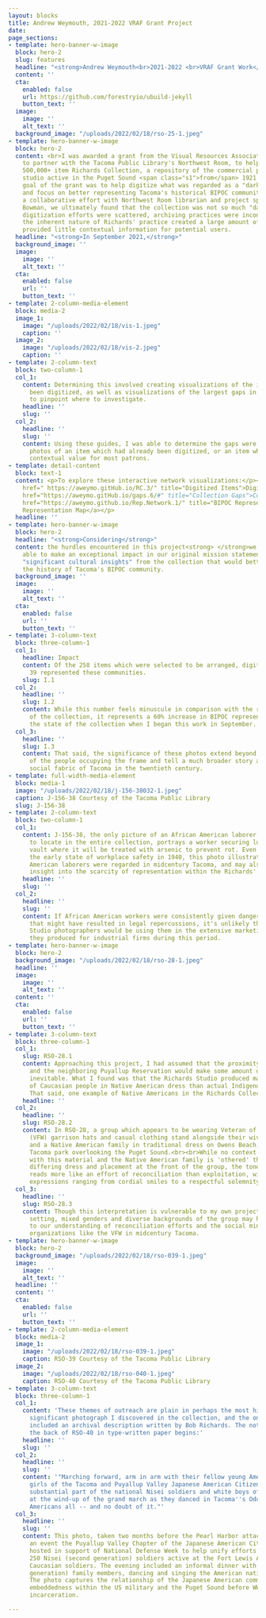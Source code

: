```yaml
---
layout: blocks
title: Andrew Weymouth, 2021-2022 VRAF Grant Project
date: 
page_sections:
- template: hero-banner-w-image
  block: hero-2
  slug: features
  headline: "<strong>Andrew Weymouth<br>2021-2022 <br>VRAF Grant Work</strong>"
  content: ''
  cta:
    enabled: false
    url: https://github.com/forestryio/ubuild-jekyll
    button_text: ''
  image:
    image: ''
    alt_text: ''
  background_image: "/uploads/2022/02/18/rso-25-1.jpeg"
- template: hero-banner-w-image
  block: hero-2
  content: <br>I was awarded a grant from the Visual Resources Association Foundation
    to partner with the Tacoma Public Library's Northwest Room, to help digitize the
    500,000+ item Richards Collection, a repository of the commercial photography
    studio active in the Puget Sound <span class="s1">from</span> 1921 to 1980. The
    goal of the grant was to help digitize what was regarded as a "dark archive,"
    and focus on better representing Tacoma's historical BIPOC community.<br><br>Through
    a collaborative effort with Northwest Room librarian and project sponsor Spencer
    Bowman, we ultimately found that the collection was not so much "dark," as past
    digitization efforts were scattered, archiving practices were inconsistent, and
    the inherent nature of Richards' practice created a large amount of material which
    provided little contextual information for potential users.
  headline: "<strong>In September 2021,</strong>"
  background_image: ''
  image:
    image: ''
    alt_text: ''
  cta:
    enabled: false
    url: ''
    button_text: ''
- template: 2-column-media-element
  block: media-2
  image_1:
    image: "/uploads/2022/02/18/vis-1.jpeg"
    caption: ''
  image_2:
    image: "/uploads/2022/02/18/vis-2.jpeg"
    caption: ''
- template: 2-column-text
  block: two-column-1
  col_1:
    content: Determining this involved creating visualizations of the items that had
      been digitized, as well as visualizations of the largest gaps in the collection,
      to pinpoint where to investigate.
    headline: ''
    slug: ''
  col_2:
    headline: ''
    slug: ''
    content: Using these guides, I was able to determine the gaps were generally duplicate
      photos of an item which had already been digitized, or an item which held little
      contextual value for most patrons.
- template: detail-content
  block: text-1
  content: <p>To explore these interactive network visualizations:</p><p></p><p><a
    href=" https://aweymo.gitHub.io/RC.3/" title="Digitized Items">Digitized Items</a></p><p></p><p><a
    href="https://aweymo.gitHub.io/gaps.6/#" title="Collection Gaps">Collection Gaps</a></p><p></p><p><a
    href="https://aweymo.github.io/Rep.Network.1/" title="BIPOC Representation Map">BIPOC
    Representation Map</a></p>
  headline: ''
- template: hero-banner-w-image
  block: hero-2
  headline: "<strong>Considering</strong>"
  content: the hurdles encountered in this project<strong> </strong>we were still
    able to make an exceptional impact in our original mission statement to surface
    "significant cultural insights" from the collection that would better represent
    the history of Tacoma's BIPOC community.
  background_image: ''
  image:
    image: ''
    alt_text: ''
  cta:
    enabled: false
    url: ''
    button_text: ''
- template: 3-column-text
  block: three-column-1
  col_1:
    headline: Impact
    content: Of the 258 items which were selected to be arranged, digitized and described,
      39 represented these communities.
    slug: I.1
  col_2:
    headline: ''
    slug: I.2
    content: While this number feels minuscule in comparison with the relative size
      of the collection, it represents a 60% increase in BIPOC representation from
      the state of the collection when I began this work in September.
  col_3:
    headline: ''
    slug: I.3
    content: That said, the significance of these photos extend beyond the backgrounds
      of the people occupying the frame and tell a much broader story about the evolving
      social fabric of Tacoma in the twentieth century.
- template: full-width-media-element
  block: media-1
  image: "/uploads/2022/02/18/j-156-38032-1.jpeg"
  caption: J-156-38 Courtesy of the Tacoma Public Library
  slug: J-156-38
- template: 2-column-text
  block: two-column-1
  col_1:
    content: J-156-38, the only picture of an African American laborer I was able
      to locate in the entire collection, portrays a worker securing lumber into a
      vault where it will be treated with arsenic to prevent rot. Even considering
      the early state of workplace safety in 1940, this photo illustrates how African
      American laborers were regarded in midcentury Tacoma, and may also provide some
      insight into the scarcity of representation within the Richards' collection
    headline: ''
    slug: ''
  col_2:
    headline: ''
    slug: ''
    content: If African American workers were consistently given dangerous positions
      that might have resulted in legal repercussions, it's unlikely that the Richards'
      Studio photographers would be using them in the extensive marketing photos which
      they produced for industrial firms during this period.
- template: hero-banner-w-image
  block: hero-2
  background_image: "/uploads/2022/02/18/rso-28-1.jpeg"
  headline: ''
  image:
    image: ''
    alt_text: ''
  content: ''
  cta:
    enabled: false
    url: ''
    button_text: ''
- template: 3-column-text
  block: three-column-1
  col_1:
    slug: RSO-28.1
    content: Approaching this project, I had assumed that the proximity of Tacoma
      and the neighboring Puyallup Reservation would make some amount of visual documentation
      inevitable. What I found was that the Richards Studio produced many more examples
      of Caucasian people in Native American dress than actual Indigenous communities.
      That said, one example of Native Americans in the Richards Collection felt significant.
    headline: ''
  col_2:
    headline: ''
    slug: RSO-28.2
    content: In RSO-28, a group which appears to be wearing Veteran of Foreign Wars
      (VFW) garrison hats and casual clothing stand alongside their wives and children
      and a Native American family in traditional dress on Owens Beach, a popular
      Tacoma park overlooking the Puget Sound.<br><br>While no context was included
      with this material and the Native American family is 'othered' through their
      differing dress and placement at the front of the group, the tone of the photo
      reads more like an effort of reconciliation than exploitation, with audience
      expressions ranging from cordial smiles to a respectful solemnity.
  col_3:
    headline: ''
    slug: RSO-28.3
    content: Though this interpretation is vulnerable to my own projection, the public
      setting, mixed genders and diverse backgrounds of the group may help add nuance
      to our understanding of reconciliation efforts and the social mindset of fraternal
      organizations like the VFW in midcentury Tacoma.
- template: hero-banner-w-image
  block: hero-2
  background_image: "/uploads/2022/02/18/rso-039-1.jpeg"
  image:
    image: ''
    alt_text: ''
  headline: ''
  content: ''
  cta:
    enabled: false
    url: ''
    button_text: ''
- template: 2-column-media-element
  block: media-2
  image_1:
    image: "/uploads/2022/02/18/rso-039-1.jpeg"
    caption: RSO-39 Courtesy of the Tacoma Public Library
  image_2:
    image: "/uploads/2022/02/18/rso-040-1.jpeg"
    caption: RSO-40 Courtesy of the Tacoma Public Library
- template: 3-column-text
  block: three-column-1
  col_1:
    content: 'These themes of outreach are plain in perhaps the most historically
      significant photograph I discovered in the collection, and the only item which
      included an archival description written by Bob Richards. The note adhered onto
      the back of RSO-40 in type-written paper begins:'
    headline: ''
    slug: ''
  col_2:
    headline: ''
    slug: ''
    content: '"Marching forward, arm in arm with their fellow young Americans are
      girls of the Tacoma and Puyallup Valley Japanese American Citizens League, a
      substantial part of the national Nisei soldiers and white boys of the same companies,
      at the wind-up of the grand march as they danced in Tacoma''s Odd Fellows Hall.
      Americans all -- and no doubt of it."'
  col_3:
    headline: ''
    slug: ''
    content: This photo, taken two months before the Pearl Harbor attacks, documents
      an event the Puyallup Valley Chapter of the Japanese American Citizens League
      hosted in support of National Defense Week to help unify efforts between the
      250 Nisei (second generation) soldiers active at the Fort Lewis Army base and
      Caucasian soldiers. The evening included an informal dinner with Issei (first
      generation) family members, dancing and singing the American national anthem.
      The photo captures the relationship of the Japanese American community and their
      embeddedness within the US military and the Puget Sound before WWII and later
      incarceration.

---
```

